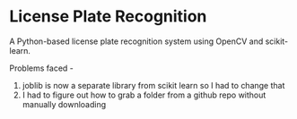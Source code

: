 # License Plate Recognition
A Python-based license plate recognition system using OpenCV and scikit-learn.

Problems faced - 
1. joblib is now a separate library from scikit learn so I had to change that
2. I had to figure out how to grab a folder from a github repo without manually downloading
